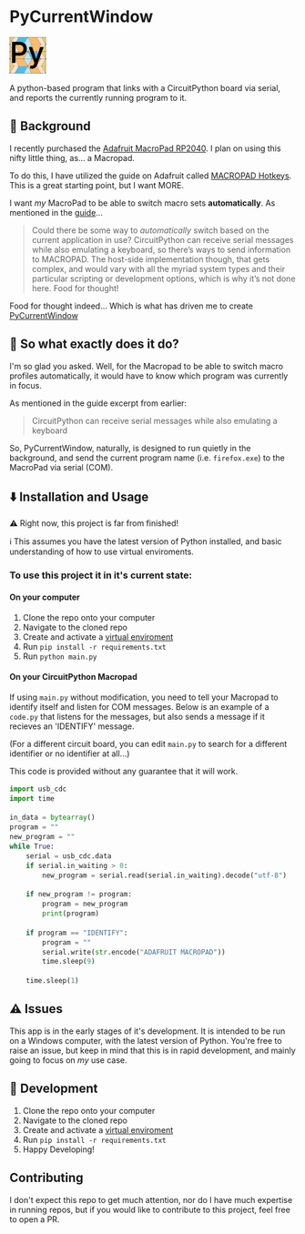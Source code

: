 # PyCurrentWindow

![PyCurrentWindowIcon](https://github.com/astridos2go/PyCurrentWindow/blob/main/icon.png)

A python-based program that links with a CircuitPython board via serial, and reports the currently running program to it.

## :book: Background
I recently purchased the [Adafruit MacroPad RP2040](https://learn.adafruit.com/adafruit-macropad-rp2040). I plan on using this nifty little thing, as... a Macropad.

To do this, I have utilized the guide on Adafruit called [MACROPAD Hotkeys](https://learn.adafruit.com/macropad-hotkeys). This is a great starting point, but I want MORE. 

I want _my_ MacroPad to be able to switch macro sets **automatically**. As mentioned in the [guide](https://learn.adafruit.com/macropad-hotkeys/going-further)...

> Could there be some way to _automatically_ switch based on the current application in use? CircuitPython can receive serial messages while also emulating a keyboard, so there’s ways to send information to MACROPAD. The host-side implementation though, that gets complex, and would vary with all the myriad system types and their particular scripting or development options, which is why it’s not done here. Food for thought!

Food for thought indeed... Which is what has driven me to create [PyCurrentWindow](https://github.com/astridos2go/PycurrentWindow)

## :thought_balloon: So what exactly does it do?
I'm so glad you asked. Well, for the Macropad to be able to switch macro profiles automatically, it would have to know which program was currently in focus. 

As mentioned in the guide excerpt from earlier:
> CircuitPython can receive serial messages while also emulating a keyboard

So, PyCurrentWindow, naturally, is designed to run quietly in the background, and send the current program name (i.e. `firefox.exe`) to the MacroPad via serial (COM).

## :arrow_down: Installation and Usage
:warning: Right now, this project is far from finished!

:information_source: This assumes you have the latest version of Python installed, and basic understanding of how to use virtual enviroments.

### To use this project it in it's current state:

#### On your computer
1. Clone the repo onto your computer
2. Navigate to the cloned repo
3. Create and activate a [virtual enviroment](https://docs.python.org/3/library/venv.html)
4. Run `pip install -r requirements.txt`
5. Run `python main.py` 

#### On your CircuitPython Macropad

If using `main.py` without modification, you need to tell your Macropad to identify itself and listen for COM messages. Below is an example of a `code.py` that listens for the messages, but also sends a message if it recieves an 'IDENTIFY' message. 

(For a different circuit board, you can edit `main.py` to search for a different identifier or no identifier at all...)

This code is provided without any guarantee that it will work. 

```python
import usb_cdc
import time

in_data = bytearray()
program = ""
new_program = ""
while True:
    serial = usb_cdc.data
    if serial.in_waiting > 0:
        new_program = serial.read(serial.in_waiting).decode("utf-8")

    if new_program != program:
        program = new_program
        print(program)

    if program == "IDENTIFY":
        program = ""
        serial.write(str.encode("ADAFRUIT MACROPAD"))
        time.sleep(9)

    time.sleep(1)
```

## :warning: Issues
This app is in the early stages of it's development. It is intended to be run on a Windows computer, with the latest version of Python. You're free to raise an issue, but keep in mind that this is in rapid development, and mainly going to focus on _my_ use case.

## :wrench: Development
1. Clone the repo onto your computer
2. Navigate to the cloned repo
3. Create and activate a [virtual enviroment](https://docs.python.org/3/library/venv.html)
4. Run `pip install -r requirements.txt`
5. Happy Developing!

## Contributing
I don't expect this repo to get much attention, nor do I have much expertise in running repos, but if you would like to contribute to this project, feel free to open a PR.